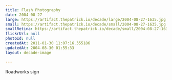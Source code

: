 ```yaml
---
title: Flash Photography
date: 2004-08-27
large: https://artifact.thepatrick.io/decade/large/2004-08-27-1635.jpg
small: https://artifact.thepatrick.io/decade/small/2004-08-27-1635.jpg
smallRetina: https://artifact.thepatrick.io/decade/small/2004-08-27-1635@2x.jpg
flickrUrl: null
photoId: null
createdAt: 2011-01-30 11:07:16.355186
updatedAt: 2004-08-30 01:55:33
layout: decade-image

---
```

Roadworks sign
